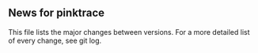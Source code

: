 ## News for pinktrace

This file lists the major changes between versions. For a more detailed list of
every change, see git log.
